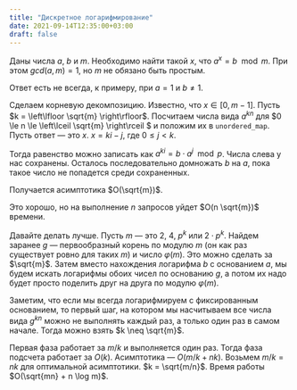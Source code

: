 ```yaml
---
title: "Дискретное логарифмирование"
date: 2021-09-14T12:35:00+03:00
draft: false
---
```


Даны числа $a$, $b$ и $m$. Необходимо найти такой $x$, что $a^x = b \mod m$. При этом $gcd(a, m) = 1$, но $m$ не обязано быть простым.

Ответ есть не всегда, к примеру, при $a = 1$ и $b \neq 1$.

Сделаем корневую декомпозицию. Известно, что $x \in [0, m - 1]$. Пусть $k = \left\lfloor \sqrt{m} \right\rfloor$. Посчитаем числа вида $a^{k n}$ для $0 \le n \le \left\lceil \sqrt{m} \right\rceil $ и положим их в `unordered_map`. Пусть ответ — это $x$. $x = ki - j$, где $0 \le j < k$.

Тогда равенство можно записать как $a^{ki} = b \cdot a^j \mod p$. Числа слева у нас сохранены. Осталось последовательно домножать $b$ на $a$, пока такое число не попадется среди сохраненных.

Получается асимптотика $O(\sqrt{m})$.

Это хорошо, но на выполнение $n$ запросов уйдет $O(n \sqrt{m})$ времени.

Давайте делать лучше. Пусть $m$ — это $2$, $4$, $p^k$ или $2 \cdot p^k$. Найдем заранее $g$ — первообразный корень по модулю $m$ (он как раз существует ровно для таких $m$) и число $\varphi(m)$. Это можно сделать за $\sqrt{m}$. Затем вместо нахождения логарифма $b$ с основанием $a$, мы будем искать логарифмы обоих чисел по основанию $g$, а потом их надо будет просто поделить друг на друга по модулю $\varphi(m)$.

Заметим, что если мы всегда логарифмируем с фиксированным основанием, то первый шаг, на котором мы насчитываем все числа вида $g^{kn}$ можно не выполнять каждый раз, а только один раз в самом начале. Тогда можно взять $k \neq \sqrt{m}$.

Первая фаза работает за $m / k$ и выполняется один раз. Тогда фаза подсчета работает за $O(k)$. Асимптотика — $O(m/k + nk)$. Возьмем $m/k = nk$ для оптимальной асимптотики. $k = \sqrt{m/n}$. Время работы $O(\sqrt{mn} + n \log m)$.

